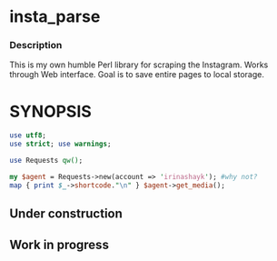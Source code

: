 # insta_parse

### Description
This is my own humble Perl library for scraping the Instagram. Works through Web interface.
Goal is to save entire pages to local storage.

SYNOPSIS
=================
```perl
use utf8;
use strict; use warnings;

use Requests qw();

my $agent = Requests->new(account => 'irinashayk'); #why not?
map { print $_->shortcode."\n" } $agent->get_media();
```

## Under construction
## Work in progress